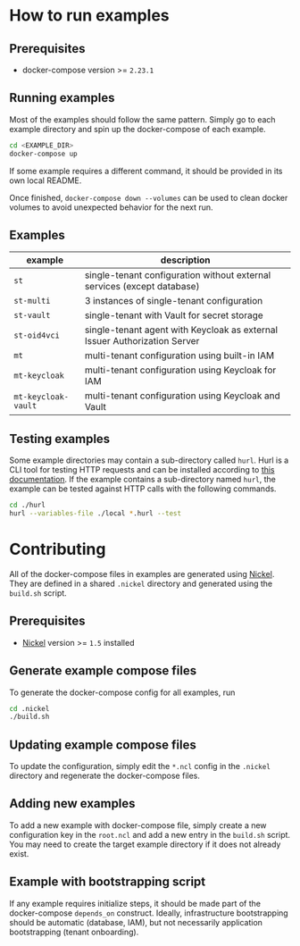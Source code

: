 # How to run examples

## Prerequisites

- docker-compose version >= `2.23.1`

## Running examples

Most of the examples should follow the same pattern.
Simply go to each example directory and spin up the docker-compose of each example.

```bash
cd <EXAMPLE_DIR>
docker-compose up
```

If some example requires a different command, it should be provided in its own local README.

Once finished, `docker-compose down --volumes` can be used to clean docker volumes to avoid unexpected behavior for the next run. 

## Examples

| example             | description                                                               |
|---------------------|---------------------------------------------------------------------------|
| `st`                | single-tenant configuration without external services (except database)   |
| `st-multi`          | 3 instances of single-tenant configuration                                |
| `st-vault`          | single-tenant with Vault for secret storage                               |
| `st-oid4vci`        | single-tenant agent with Keycloak as external Issuer Authorization Server |
| `mt`                | multi-tenant configuration using built-in IAM                             |
| `mt-keycloak`       | multi-tenant configuration using Keycloak for IAM                         |
| `mt-keycloak-vault` | multi-tenant configuration using Keycloak and Vault                       |

## Testing examples

Some example directories may contain a sub-directory called `hurl`.
Hurl is a CLI tool for testing HTTP requests and can be installed according to [this documentation](https://hurl.dev/docs/installation.html).
If the example contains a sub-directory named `hurl`, the example can be tested against HTTP calls with the following commands.

```bash
cd ./hurl
hurl --variables-file ./local *.hurl --test
```

# Contributing

All of the docker-compose files in examples are generated using [Nickel](https://nickel-lang.org/).
They are defined in a shared `.nickel` directory and generated using the `build.sh` script.

## Prerequisites

- [Nickel](https://nickel-lang.org/) version >= `1.5` installed

## Generate example compose files

To generate the docker-compose config for all examples, run

```bash
cd .nickel
./build.sh
```

## Updating example compose files

To update the configuration, simply edit the `*.ncl` config in the `.nickel` directory and regenerate the docker-compose files.

## Adding new examples

To add a new example with docker-compose file, simply create a new configuration key in the `root.ncl` and add a new entry in the `build.sh` script.
You may need to create the target example directory if it does not already exist.

## Example with bootstrapping script

If any example requires initialize steps, it should be made part of the docker-compose `depends_on` construct.
Ideally, infrastructure bootstrapping should be automatic (database, IAM), but not necessarily application bootstrapping (tenant onboarding).
